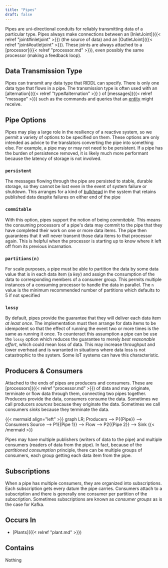 ```yaml
---
title: "Pipes"
draft: false
---
```


Pipes are uni-directional conduits for reliably transmitting data of a
particular type. Pipes always make connections between an
[InletJoint]({{< relref "joint#inletjoint" >}}) (the source of data) and an 
[OutletJoint]({{< relref "joint#outletjoint" >}}). These joints are always 
attached to a [processor]({{< relref "processor.md" >}}), 
even possibly the same processor (making a feedback loop). 

## Data Transmission Type
Pipes can transmit any data type that RIDDL can specify. There is only one
data type that flows in a pipe.  The transmission type is often used with
an [alternation]({{< relref "type#alternation" >}} ) of 
[messages]({{< relref "message" >}}) such as the 
commands and queries that an [entity](entity) might receive.

## Pipe Options
Pipes may play a large role in the resiliency of a reactive system, so we 
permit a variety of options to be specified on them. These options are 
only intended as advice to the translators converting the pipe into something 
else. For example, a pipe may or may not need to be persistent. If a pipe has
the burden of persistence removed, it is likely much more performant because 
the latency of storage is not involved.

### `persistent`
The messages flowing through the pipe are persisted to stable, durable storage,
so they cannot be lost even in the event of system failure or shutdown. This
arranges for a kind of 
[bulkhead](https://learn.microsoft.com/en-us/azure/architecture/patterns/bulkhead) 
in the system that retains
published data despite failures on either end of the pipe

### `commitable`
With this option, pipes support the notion of being _commitable_. This means
the consuming processors of a pipe's data may commit to the pipe that they
have completed their work on one or more data items. The pipe then guarantees
that it will never transmit those data items to that processor again. This is
helpful when the processor is starting up to know where it left off from its
previous incarnation.

### `partitions(n)`
For scale purposes, a pipe must be able to partition the data by some data
value that is in each data item (a _key_) and assign the consumption of the
data to corresponding members of a consumer group. This permits multiple
instances of a consuming processor to handle the data in parallel. The `n`
value is the minimum recommended number of partitions which defaults to 5
if not specified

### `lossy`

By default, pipes provide the guarantee that they will deliver each data item
_at least once_. The implementation must then arrange for data items to be 
idempotent so that the effect of running the event two or more times is the
same as running it once. To counteract this assumption a pipe can be use the
`lossy` option which reduces the guarantee to merely _best reasonable effort_,
which could mean loss of data. This may increase throughput and lower overhead
and is warranted in situations where data loss is not catastrophic to the
system. Some IoT systems can have this characteristic.

## Producers & Consumers

Attached to the ends of pipes are producers and consumers. These are
[processors]({{< relref "processor.md" >}}) of data and may originate, 
terminate or flow data through them,
connecting two pipes together. Producers provide the data, consumers consume
the data. Sometimes we call producers *sources* because they originate the data.
Sometimes we call consumers *sinks* because they terminate the data.

{{< mermaid align="left" >}}
graph LR;
Producers --> P{{Pipe}} --> Consumers
Source --> P1{{Pipe 1}} --> Flow --> P2{{Pipe 2}} --> Sink
{{< /mermaid >}}

Pipes may have multiple publishers (writers of data to the pipe) and multiple
consumers (readers of data from the pipe). In fact, because of the
_partitioned consumption_ principle, there can be multiple groups of consumers,
each group getting each data item from the pipe.

## Subscriptions

When a pipe has multiple consumers, they are organized into subscriptions. 
Each subscription gets every datum the pipe carries. Consumers attach to a
subscription and there is generally one consumer per partition of the 
subscription. Sometimes subscriptions are known as *consumer groups* as is the
case for Kafka.

## Occurs In

* [Plants]({{< relref "plant.md" >}})


## Contains
Nothing
